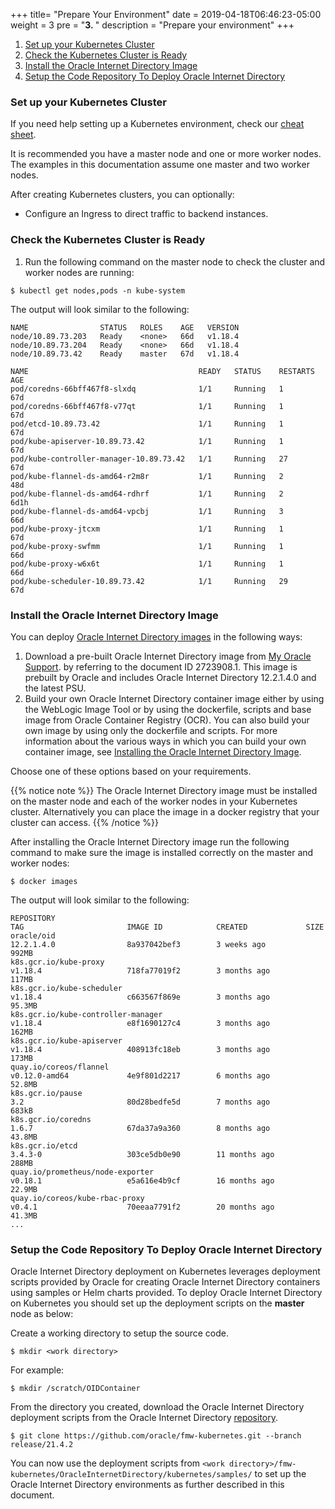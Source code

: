 +++
title=  "Prepare Your Environment"
date = 2019-04-18T06:46:23-05:00
weight = 3
pre = "<b>3. </b>"
description = "Prepare your environment"
+++


1. [Set up your Kubernetes Cluster](#set-up-your-kubernetes-cluster)
1. [Check the Kubernetes Cluster is Ready](#check-the-kubernetes-cluster-is-ready)
1. [Install the Oracle Internet Directory Image](#install-the-oracle-internet-directory-image)
1. [Setup the Code Repository To Deploy Oracle Internet Directory](#setup-the-code-repository-to-deploy-oracle-internet-directory)

### Set up your Kubernetes Cluster

If you need help setting up a Kubernetes environment, check our [cheat sheet](https://oracle.github.io/weblogic-kubernetes-operator/userguide/overview/k8s-setup/).

It is recommended you have a master node and one or more worker nodes. The examples in this documentation assume one master and two worker nodes.

After creating Kubernetes clusters, you can optionally:

* Configure an Ingress to direct traffic to backend instances.

### Check the Kubernetes Cluster is Ready

1. Run the following command on the master node to check the cluster and worker nodes are running:

```
$ kubectl get nodes,pods -n kube-system
```

The output will look similar to the following:

```
NAME                STATUS   ROLES    AGE   VERSION
node/10.89.73.203   Ready    <none>   66d   v1.18.4
node/10.89.73.204   Ready    <none>   66d   v1.18.4
node/10.89.73.42    Ready    master   67d   v1.18.4

NAME                                      READY   STATUS    RESTARTS   AGE
pod/coredns-66bff467f8-slxdq              1/1     Running   1          67d
pod/coredns-66bff467f8-v77qt              1/1     Running   1          67d
pod/etcd-10.89.73.42                      1/1     Running   1          67d
pod/kube-apiserver-10.89.73.42            1/1     Running   1          67d
pod/kube-controller-manager-10.89.73.42   1/1     Running   27         67d
pod/kube-flannel-ds-amd64-r2m8r           1/1     Running   2          48d
pod/kube-flannel-ds-amd64-rdhrf           1/1     Running   2          6d1h
pod/kube-flannel-ds-amd64-vpcbj           1/1     Running   3          66d
pod/kube-proxy-jtcxm                      1/1     Running   1          67d
pod/kube-proxy-swfmm                      1/1     Running   1          66d
pod/kube-proxy-w6x6t                      1/1     Running   1          66d
pod/kube-scheduler-10.89.73.42            1/1     Running   29         67d
```

### Install the Oracle Internet Directory Image

You can deploy [Oracle Internet Directory images](https://github.com/oracle/docker-images/tree/master/OracleInternetDirectory) in the following ways:

1. Download a pre-built Oracle Internet Directory image from [My Oracle Support](https://support.oracle.com).  by referring to the document ID 2723908.1. This image is prebuilt by Oracle and includes Oracle Internet Directory 12.2.1.4.0 and the latest PSU.
1. Build your own Oracle Internet Directory container image either by using the WebLogic Image Tool or by using the dockerfile, scripts and base image from Oracle Container Registry (OCR). You can also build your own image by using only the dockerfile and scripts. For more information about the various ways in which you can build your own container image, see [Installing the Oracle Internet Directory Image](https://github.com/oracle/docker-images/tree/master/OracleInternetDirectory/README.md#installing-the-oracle-internet-directory-image).

Choose one of these options based on your requirements.

{{% notice note %}}
The Oracle Internet Directory image must be installed on the master node and each of the worker nodes in your Kubernetes cluster. Alternatively you can place the image in a docker registry that your cluster can access.
{{% /notice %}}

After installing the Oracle Internet Directory image run the following command to make sure the image is installed correctly on the master and worker nodes:

```
$ docker images
```

The output will look similar to the following:

```
REPOSITORY                                                                   TAG                       IMAGE ID            CREATED             SIZE
oracle/oid                                                                   12.2.1.4.0                8a937042bef3        3 weeks ago         992MB
k8s.gcr.io/kube-proxy                                                        v1.18.4                   718fa77019f2        3 months ago        117MB
k8s.gcr.io/kube-scheduler                                                    v1.18.4                   c663567f869e        3 months ago        95.3MB
k8s.gcr.io/kube-controller-manager                                           v1.18.4                   e8f1690127c4        3 months ago        162MB
k8s.gcr.io/kube-apiserver                                                    v1.18.4                   408913fc18eb        3 months ago        173MB
quay.io/coreos/flannel                                                       v0.12.0-amd64             4e9f801d2217        6 months ago        52.8MB
k8s.gcr.io/pause                                                             3.2                       80d28bedfe5d        7 months ago        683kB
k8s.gcr.io/coredns                                                           1.6.7                     67da37a9a360        8 months ago        43.8MB
k8s.gcr.io/etcd                                                              3.4.3-0                   303ce5db0e90        11 months ago       288MB
quay.io/prometheus/node-exporter                                             v0.18.1                   e5a616e4b9cf        16 months ago       22.9MB
quay.io/coreos/kube-rbac-proxy                                               v0.4.1                    70eeaa7791f2        20 months ago       41.3MB
...
```

### Setup the Code Repository To Deploy Oracle Internet Directory

Oracle Internet Directory deployment on Kubernetes leverages deployment scripts provided by Oracle for creating Oracle Internet Directory containers using samples or Helm charts provided.  To deploy Oracle Internet Directory on Kubernetes you should set up the deployment scripts on the **master** node as below:

Create a working directory to setup the source code.

```
$ mkdir <work directory>
```

For example:

```
$ mkdir /scratch/OIDContainer
```

From the directory you created, download the Oracle Internet Directory deployment scripts from the Oracle Internet Directory [repository](https://github.com/oracle/fmw-kubernetes.git).

```
$ git clone https://github.com/oracle/fmw-kubernetes.git --branch release/21.4.2
```

You can now use the deployment scripts from `<work directory>/fmw-kubernetes/OracleInternetDirectory/kubernetes/samples/` to set up the Oracle Internet Directory environments as further described in this document.
